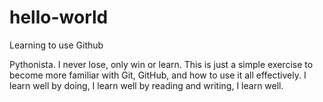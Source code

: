 # hello-world
Learning to use Github

Pythonista. I never lose, only win or learn. 
This is just a simple exercise to become more familiar with Git,
GitHub, and how to use it all effectively. I learn well by doing,
I learn well by reading and writing, I learn well.
